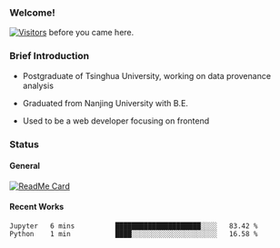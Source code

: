 ### Welcome!

[![Visitors](https://visitor-badge.laobi.icu/badge?page_id=HermitSun.HermitSun)]() before you came here.

### Brief Introduction

- Postgraduate of Tsinghua University, working on data provenance analysis

- Graduated from Nanjing University with B.E.

- Used to be a web developer focusing on frontend

### Status

#### General

[![ReadMe Card](https://github-readme-stats.hermitsun.vercel.app/api?username=HermitSun&count_private=true&show_icons=true)]()

#### Recent Works

<!--START_SECTION:waka-->

```text
Jupyter   6 mins          █████████████████████░░░░   83.42 %
Python    1 min           ████░░░░░░░░░░░░░░░░░░░░░   16.58 %
```

<!--END_SECTION:waka-->
